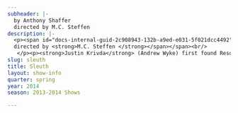 ```yaml
---
subheader: |-
  by Anthony Shaffer
  directed by M.C. Steffen
description: |-
  <p><span id="docs-internal-guid-2c908943-132b-a9ed-e031-5f021dcc4492"><span>If you’re looking for the quintessential murder mystery thriller, </span><span>Sleuth</span><span> (1971 Tony Award for Best Play) is a sure lock. The plot begins when Andrew Wyke, a successful mystery writer, lures his wife's lover, Milo Tindle, to his country home. Once there, the two engage in a game of cat and mouse with more twists and turns than the labyrinthian manor that surrounds them. Director MC Steffen invites you along for the ride, so long as you promise to inspect the uninspected.</span></span></p><p><span><span>by <strong>Anthony Shaffer</strong><br/>
  directed by <strong>M.C. Steffen </strong></span></span><br/>
   </p><p><strong>Justin Krivda</strong> (Andrew Wyke) first found Resonance with the Eternal Cosmic Harmony of Existence as an eight-year old student of <span>Isshin-ryū Karate, during his training </span>under Detroit's own Chief Grand Master Willie Adams. He has spent the past fourteen years exploring the elegant language of the Universe through his writings, ramblings, and Artistry. Moreover, in his tenure as a student of English, Physics, and Astrophysics at the University of Chicago, he has maintained the Wonder twink'ling wide in the eyes of that young Warrior-Poet. He offers his performance in memory of his longtime beloved friend, Claude "Klondike" Foules<span class="st">—</span>a 57th Street StreetWise vendor who taught him the importance of Dreaming, Believing, and Smiling.</p><p><strong>Jackson Ruzzo</strong> (Milo Tindle) is a first-year Physics major with specialization in Astrophysics. Previously, Jackson appeared in the Winter 2014 Weekend of Workshops. This is his second show with UT.</p><p><strong>Charles Fielding</strong> (Inspector Doppler) is a third-year transfer student from the University of Florida, tentatively a TAPS major. This is his UChicago stage debut. At UF he appeared in <em>Faust </em>(Mephistopheles), <em>Arcadia </em>(Chater), <em>Knuckle </em>(Max) and <em>Endgame </em>(Clov). He is happy to make his return to the stage in his favorite play, and hopes you enjoy the show.</p><p><strong>M.C. Steffen</strong> (Director) made his directorial debut last fall with <em>Smitten</em>. Acting credits: with UT: <em>The House of Yes</em> (Anthony), <em>reWILDing Genius</em> (Adam); with CES: <em>croMagnum </em>(Hogget). He also devised <em>The (Colm) O'Reilly Factor</em>, a series of plays originally produced by Theater Oobleck staged throughout this past year. The final part, a production of <em>There Is a Happiness That Morning Is</em>, will go up tenth week of this quarter<span class="st">—</span>M.C. will be co-directing and playing Bernard. In the meanwhile, he hopes you enjoy watching Sleuth as much as he's enjoyed working on it. Thanks to the cast and staff! For Spencer and Kristin.</p><p><strong>Caety Klingman</strong> (Stage Manager) is a third-year English major and Cinema &amp; Media Studies minor in the College. She is thrilled to be stage managing such an amazing show and talented group of people. Previously, she has stage managed three workshops, assistant stage managed <em>The Lion in Winter</em>, assistant production managed <em>True West</em>, done set decorations for Commedia, painted for <em>The Drowsy Chaperone</em>, and participated in New Work Weeks.</p> <p><strong>Joshua Harris</strong> (Sound Designer) is a second-year English and TAPS major. He has previously worked on Sound Design in some capacity for 7 UT and UChicago shows. Some highlighted credits include Designer on <em>High Art: Commedia does Hamlet</em> and <em>As You Like It</em>. This past year, he has directed two shows: the <em>Eh Joe</em> Beckett Workshop in the Fall, and his own play <em>croMagnum </em>for CES in the Winter. Later this quarter he will be appearing as Balthasar in <em>Much Ado About Nothing</em>.</p><p><strong>Jacob Mulcahy</strong><span> (Master Carpenter) is a third year physics major in the college. He has previously been an assistant set designer and/or master carpenter for UT productions of This is Our Youth, The Merchant of Venice, Hedda Gabler, and Godspell.</span></p><p><strong>Yiwen Feng</strong> (Dialect Coach) is a third year Gender and Sexuality Studies major who has assistant costume designed for <em>As You Like It</em> and directed and served as costume, props, set, and sound designer for CESFest 2014's <em>Thrill Me: The Leopold &amp; Loeb Story</em>. Yiwen is currently also the costume designer for <em>A Little Star Quality</em>.</p><p><strong>Mark Hassenfratz </strong>(Assistant Scenic Designer) is a first-year English major from New York. In addition to building sets, he also writes for South Side Weekly, The University of Chicago Humor Magazine, and Maroon TV's mock-news show, The Marooned.</p><p><strong>James Newton</strong> (Assistant Sound Designer) a second-year probable English major and Music minor. Although he's been playing with music for a long time, this will be his first quarter with UT. His theatre experience includes directing and piano-ing the music for CESfest 2014's production of <em>Thrill Me</em>. He is looking forward to bringing sonic pleasures to UT!</p>
slug: sleuth
title: Sleuth
layout: show-info
quarter: spring
year: 2014
season: 2013-2014 Shows

---
```

